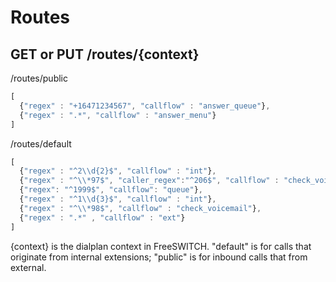 # Routes
## GET or PUT /routes/{context}
/routes/public
```javascript
[
  {"regex" : "+16471234567", "callflow" : "answer_queue"},
  {"regex" : ".*", "callflow" : "answer_menu"}
]
```
/routes/default
```javascript
[
  {"regex" : "^2\\d{2}$", "callflow" : "int"},
  {"regex" : "^\\*97$", "caller_regex":"^206$", "callflow" : "check_voicemail"},
  {"regex": "^1999$", "callflow": "queue"},
  {"regex" : "^1\\d{3}$", "callflow" : "int"},
  {"regex" : "^\\*98$", "callflow" : "check_voicemail"},
  {"regex" : ".*" , "callflow" : "ext"}
]
```
{context} is the dialplan context in FreeSWITCH. "default" is for calls that originate from internal extensions; "public" is for inbound calls that from external.